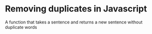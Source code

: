 # Removing duplicates in Javascript
A function that takes a sentence and returns a new sentence without duplicate words

